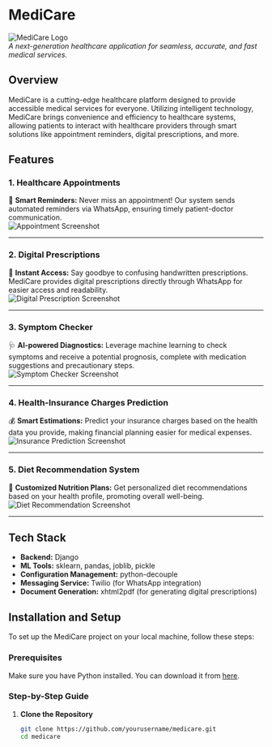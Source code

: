 # MediCare

![MediCare Logo](path-to-your-logo-image)  
*A next-generation healthcare application for seamless, accurate, and fast medical services.*

## Overview
MediCare is a cutting-edge healthcare platform designed to provide accessible medical services for everyone. Utilizing intelligent technology, MediCare brings convenience and efficiency to healthcare systems, allowing patients to interact with healthcare providers through smart solutions like appointment reminders, digital prescriptions, and more.

## Features

### 1. Healthcare Appointments  
📅 **Smart Reminders:** Never miss an appointment! Our system sends automated reminders via WhatsApp, ensuring timely patient-doctor communication.  
![Appointment Screenshot](path-to-screenshot-1)

---

### 2. Digital Prescriptions  
💊 **Instant Access:** Say goodbye to confusing handwritten prescriptions. MediCare provides digital prescriptions directly through WhatsApp for easier access and readability.  
![Digital Prescription Screenshot](path-to-screenshot-2)

---

### 3. Symptom Checker  
🩺 **AI-powered Diagnostics:** Leverage machine learning to check symptoms and receive a potential prognosis, complete with medication suggestions and precautionary steps.  
![Symptom Checker Screenshot](path-to-screenshot-3)

---

### 4. Health-Insurance Charges Prediction  
💰 **Smart Estimations:** Predict your insurance charges based on the health data you provide, making financial planning easier for medical expenses.  
![Insurance Prediction Screenshot](path-to-screenshot-4)

---

### 5. Diet Recommendation System  
🥗 **Customized Nutrition Plans:** Get personalized diet recommendations based on your health profile, promoting overall well-being.  
![Diet Recommendation Screenshot](path-to-screenshot-5)

---

## Tech Stack

- **Backend:** Django  
- **ML Tools:** sklearn, pandas, joblib, pickle  
- **Configuration Management:** python-decouple  
- **Messaging Service:** Twilio (for WhatsApp integration)  
- **Document Generation:** xhtml2pdf (for generating digital prescriptions)  

## Installation and Setup

To set up the MediCare project on your local machine, follow these steps:

### Prerequisites

Make sure you have Python installed. You can download it from [here](https://www.python.org/downloads/).

### Step-by-Step Guide

1. **Clone the Repository**
   ```bash
   git clone https://github.com/yourusername/medicare.git
   cd medicare
